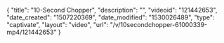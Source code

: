 {
    "title": "10-Second Chopper",
    "description": "",
    "videoid": "121442653",
    "date_created": "1507220369",
    "date_modified": "1530026489",
    "type": "captivate",
    "layout": "video",
    "url": "\/v\/10secondchopper-61000339-mp4\/121442653"
}